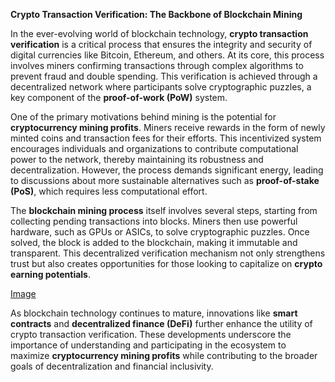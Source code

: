 **Crypto Transaction Verification: The Backbone of Blockchain Mining**

In the ever-evolving world of blockchain technology, **crypto transaction verification** is a critical process that ensures the integrity and security of digital currencies like Bitcoin, Ethereum, and others. At its core, this process involves miners confirming transactions through complex algorithms to prevent fraud and double spending. This verification is achieved through a decentralized network where participants solve cryptographic puzzles, a key component of the **proof-of-work (PoW)** system.

One of the primary motivations behind mining is the potential for **cryptocurrency mining profits**. Miners receive rewards in the form of newly minted coins and transaction fees for their efforts. This incentivized system encourages individuals and organizations to contribute computational power to the network, thereby maintaining its robustness and decentralization. However, the process demands significant energy, leading to discussions about more sustainable alternatives such as **proof-of-stake (PoS)**, which requires less computational effort.

The **blockchain mining process** itself involves several steps, starting from collecting pending transactions into blocks. Miners then use powerful hardware, such as GPUs or ASICs, to solve cryptographic puzzles. Once solved, the block is added to the blockchain, making it immutable and transparent. This decentralized verification mechanism not only strengthens trust but also creates opportunities for those looking to capitalize on **crypto earning potentials**.

[Image](https://github.com/user-attachments/assets/b6e7b7a2-655e-4d44-8baa-20c566a3cb65)

As blockchain technology continues to mature, innovations like **smart contracts** and **decentralized finance (DeFi)** further enhance the utility of crypto transaction verification. These developments underscore the importance of understanding and participating in the ecosystem to maximize **cryptocurrency mining profits** while contributing to the broader goals of decentralization and financial inclusivity.